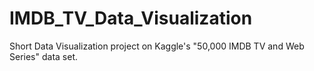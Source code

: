# IMDB_TV_Data_Visualization
Short Data Visualization project on Kaggle's "50,000 IMDB TV and Web Series" data set.
